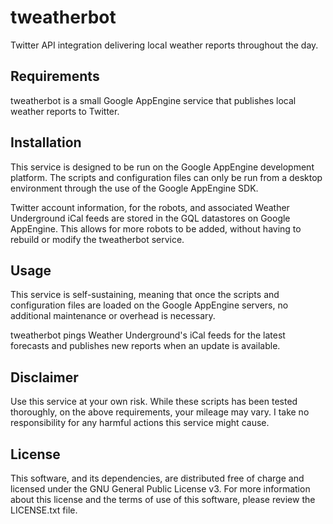 # tweatherbot

Twitter API integration delivering local weather reports throughout the day.


## Requirements

tweatherbot is a small Google AppEngine service that publishes local weather reports to Twitter.


## Installation

This service is designed to be run on the Google AppEngine development platform. The scripts and configuration files can only be run from a desktop environment through the use of the Google AppEngine SDK.

Twitter account information, for the robots, and associated Weather Underground iCal feeds are stored in the GQL datastores on Google AppEngine. This allows for more robots to be added, without having to rebuild or modify the tweatherbot service.


## Usage

This service is self-sustaining, meaning that once the scripts and configuration files are loaded on the Google AppEngine servers, no additional maintenance or overhead is necessary.

tweatherbot pings Weather Underground's iCal feeds for the latest forecasts and publishes new reports when an update is available.


## Disclaimer

Use this service at your own risk. While these scripts has been tested thoroughly, on the above requirements, your mileage may vary. I take no responsibility for any harmful actions this service might cause.


## License

This software, and its dependencies, are distributed free of charge and licensed under the GNU General Public License v3. For more information about this license and the terms of use of this software, please review the LICENSE.txt file.
